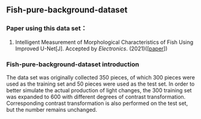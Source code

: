 ## Fish-pure-background-dataset

### Paper using this data set：
1. Intelligent Measurement of Morphological Characteristics of Fish Using Improved U-Net[J]. Accepted by *Electronics*. (2021)([[paper](https://www.researchgate.net/publication/352390820_Intelligent_Measurement_of_Morphological_Characteristics_of_Fish_Using_Improved_U-Net)])

### Fish-pure-background-dataset introduction
  The data set was originally collected 350 pieces, of which 300 pieces were used as the training set and 50 pieces were used as the test set. In order to better simulate the actual production of light changes, the 300 training set was expanded to 600 with different degrees of contrast transformation. Corresponding contrast transformation is also performed on the test set, but the number remains unchanged.  



